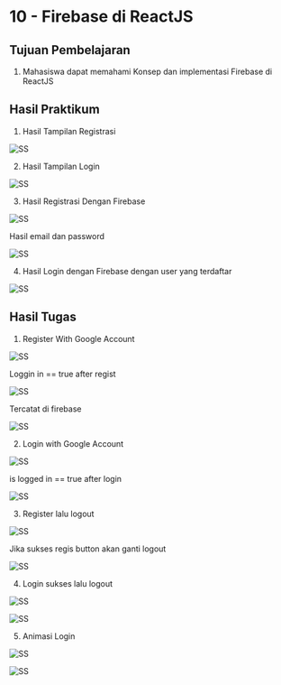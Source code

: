 # 10 - Firebase di ReactJS

## Tujuan Pembelajaran

1. Mahasiswa dapat memahami Konsep dan implementasi Firebase di ReactJS

## Hasil Praktikum

1. Hasil Tampilan Registrasi

![SS](img/Screenshot_1.jpg)

2. Hasil Tampilan Login

![SS](img/Screenshot_2.jpg)

3. Hasil Registrasi Dengan Firebase

![SS](img/Screenshot_5.jpg)

Hasil email dan password

![SS](img/Screenshot_4.jpg)

4. Hasil Login dengan Firebase dengan user yang terdaftar

![SS](img/Screenshot_6.jpg)

## Hasil Tugas

1. Register With Google Account

![SS](img/Screenshot_7.2.jpg)

Loggin in == true after regist

![SS](img/Screenshot_7.jpg)

Tercatat di firebase

![SS](img/Screenshot_8.jpg)

2. Login with Google Account

![SS](img/Screenshot_10.jpg)

is logged in == true after login

![SS](img/Screenshot_11.jpg)

3. Register lalu logout

![SS](img/Screenshot_12.jpg)

Jika sukses regis button akan ganti logout

![SS](img/Screenshot_13.jpg)

4. Login sukses lalu logout

![SS](img/Screenshot_14.jpg)

![SS](img/Screenshot_15.jpg)

5. Animasi Login

![SS](img/Screenshot_16.jpg)

![SS](img/Screenshot_17.jpg)
